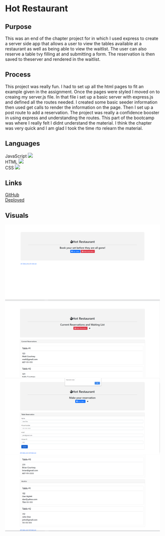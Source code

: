 # Hot Restaurant

## Purpose
This was an end of the chapter project for in which I used express to create a server side app that allows a user to view the tables available at a restaurant as well as being able to view the waitlist. The user can also reserve a table tvy filling at and submitting a form. The reservation is then saved to theserver and rendered in the waitlist.  

## Process
This project was really fun. I had to set up all the html pages to fit an example given in the assignment. Once the pages were styled I moved on to creaing my server.js file. In that file i set up a basic server with express.js and defined all the routes needed. I created some basic seeder information then used get calls to render the information on the page. Then I set up a post route to add a reservation. The project was really a confidence booster in using express and understanding the routes. This part of the bootcamp was where I really felt I didnt understand the material. I think the chapter was very quick and I am glad I took the time rto relearn the material. 

## Languages
JavaScript <img src="https://progress-bar.dev/14/">
<br>
HTML <img src="https://progress-bar.dev/86/">
<br>
CSS <img src="https://progress-bar.dev/0/">

## Links
[GitHub](https://github.com/sharkattack182/hot-restaurant)
<br>
[Deployed](https://hot-restaurant-redeux.herokuapp.com/)

## Visuals
<img src="/imgs/main.PNG" alt="main">
<img src="/imgs/tables.PNG" alt="main">
<img src="/imgs/reserve.PNG" alt="main">
<img src="/imgs/result.PNG" alt="main">

